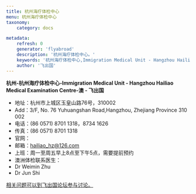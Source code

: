 ```yaml
---
title: 杭州海疗体检中心
menu: 杭州海疗体检中心
taxonomy:
    category: docs

metadata:
    refresh: 0
    generator: 'flyabroad'
    description: '杭州海疗体检中心。'
    keywords: '杭州海疗体检中心,Immigration Medical Unit - Hangzhou Hailiao Medical Examination Centre,澳'
    author: '飞出国'
---
```


**杭州-杭州海疗体检中心-Immigration Medical Unit - Hangzhou Hailiao Medical Examination Centre-澳 - 飞出国**

- 地址：杭州市上城区玉皇山路76号，310002
- Add：3/F, No. 76 Yuhuangshan Road,Hangzhou, Zhejiang Province 310 002
- 电话：(86 0571) 8701 1318，8734 1626
- 传真：(86 0571) 8701 1318
- 官网：[]()
- 邮箱：hailiao_hz@126.com
- 上班：周一至周五早上8点至下午5点，需要提前预约
- 澳洲体检联系医生：
 - Dr Weimin Zhu
 - Dr Jun Shi
 

[相关问题可以到飞出国论坛参与讨论。](http://bbs.fcgvisa.com/t/3355?target=_blank)